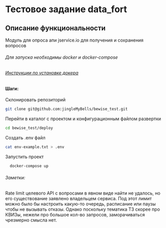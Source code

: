 # Тестовое задание data_fort

## Описание функциональности
Модуль для опроса апи jservice.io для получения и сохранения вопросов

###### Для запуска необходимы docker и docker-compose
###### [Инструкции по установке докера](https://docs.docker.com/engine/install/)

#### Шаги:

Склонировать репозиторий
```bash
git clone git@github.com:jingleMyBells/bewise_test.git
```

Перейти в каталог с проектом и конфигурационным файлом развертки
```bash
cd bewise_test/deploy
```

Создать .env файл
```bash
cat env-example.txt > .env
```

Запустить проект 
```bash
  docker-compose up
```


###### Заметки:
Rate limit целевого API с вопросами в явном виде найти не удалось,
но его существование заявлено владельцем сервиса. Под этот лимит можно было бы настроить
какую-то очередь, расписание или паузы чтобы не вызывать отказы. Однако поскольку тематика ТЗ скорее про 
КВИЗы, нежели про большое кол-во запросов, заморачиваться чрезмерно смысла нет.


